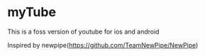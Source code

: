 # myTube


This is a foss version of youtube for ios and android

Inspired by newpipe(https://github.com/TeamNewPipe/NewPipe)